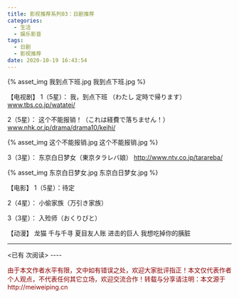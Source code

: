 ```yaml
---
title: 影视推荐系列03：日剧推荐
categories:
  - 生活
  - 娱乐影音
tags:
  - 日剧
  - 影视推荐
date: 2020-10-19 16:43:54
---
```


{% asset_img 我到点下班.jpg 我到点下班.jpg %} 

【电视剧】
1（5星）：
 我，到点下班 （わたし 定時で帰ります）
www.tbs.co.jp/watatei/

2（5星）：
 这个不能报销！（これは経費で落ちません！）
www.nhk.or.jp/drama/drama10/keihi/

{% asset_img 这个不能报销.jpg 这个不能报销.jpg %} 

3（3星）：
东京白日梦女（東京タラレバ娘）
http://www.ntv.co.jp/tarareba/

{% asset_img 东京白日梦女.jpg 东京白日梦女.jpg %} 

【电影】
1（5星）：待定

2（4星）：
小偷家族（万引き家族）

3（3星）：
入殓师（おくりびと）

【动漫】
龙猫
千与千寻
夏目友人账
进击的巨人
我想吃掉你的胰脏


----
<span id="busuanzi_container_page_pv">
<已有 <span id="busuanzi_value_page_pv"></span> 次阅读>
</span>
----

<p style="color:darkred"> 由于本文作者水平有限，文中如有错误之处，欢迎大家批评指正！本文仅代表作者个人观点，不代表任何其它立场，欢迎交流合作！转载与分享请注明：本文源于 http://meiweiping.cn </p>
